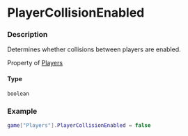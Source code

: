 # PlayerCollisionEnabled

### Description

Determines whether collisions between players are enabled.

Property of [Players](/classes/Players/)

#### Type

`boolean`

### Example

```lua
game["Players"].PlayerCollisionEnabled = false
```
